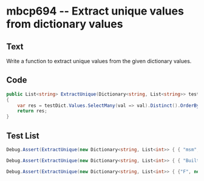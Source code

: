 # mbcp694 -- Extract unique values from dictionary values

## Text

Write a function to extract unique values from the given dictionary values.

## Code

```csharp
public List<string> ExtractUnique(Dictionary<string, List<string>> testDict) 
{
    var res = testDict.Values.SelectMany(val => val).Distinct().OrderBy(ele => ele).ToList();
    return res;
}
```

## Test List

```csharp
Debug.Assert(ExtractUnique(new Dictionary<string, List<int>> { { "msm", new List<int> { 5, 6, 7, 8 } }, { "is", new List<int> { 10, 11, 7, 5 } }, { "best", new List<int> { 6, 12, 10, 8 } }, { "for", new List<int> { 1, 2, 5 } } }) == new List<int> { 1, 2, 5, 6, 7, 8, 10, 11, 12 });
```

```csharp
Debug.Assert(ExtractUnique(new Dictionary<string, List<int>> { { "Built", new List<int> { 7, 1, 9, 4 } }, { "for", new List<int> { 11, 21, 36, 14, 9 } }, { "ISP", new List<int> { 4, 1, 21, 39, 47 } }, { "TV", new List<int> { 1, 32, 38 } } }) .SequenceEqual(new List<int> { 1, 4, 7, 9, 11, 14, 21, 32, 36, 38, 39, 47 }));
```

```csharp
Debug.Assert(ExtractUnique(new Dictionary<string, List<int>> { {"F", new List<int> {11, 13, 14, 17}}, {"A", new List<int> {12, 11, 15, 18}}, {"N", new List<int> {19, 21, 15, 36}}, {"G", new List<int> {37, 36, 35}} }) .SequenceEqual(new List<int> {11, 12, 13, 14, 15, 17, 18, 19, 21, 35, 36, 37}));
```
